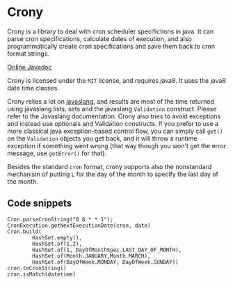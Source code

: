 # Crony

Crony is a library to deal with cron scheduler specifictions in java. It can parse cron specifications, calculate dates of execution, and also programmatically create cron specifications and save them back to cron format strings.

[Online Javadoc](http://emmanueltouzery.github.io/crony/apidocs/)

Crony is licensed under the `MIT` license, and requires java8. It uses the java8 date time classes.

Crony relies a lot on [javaslang](http://javaslang.io/), and results are most of the time returned using javaslang lists, sets and the javaslang `Validation` construct. Please refer to the Javaslang documentation. Crony also tries to avoid exceptions and instead use optionals and Validation constructs.
If you prefer to use a more classical java exception-based control flow, you can simply call `get()` on the `Validation` objects you get back, and it will throw a runtime exception if something went wrong (that way though you won't get the error message, use `getError()` for that).

Besides the standard `cron` format, crony supports also the nonstandard mechanism of putting `L` for the day of the month to specify the last day of the month.

## Code snippets

    Cron.parseCronString("0 8 * * 1");
    CronExecution.getNextExecutionDate(cron, date)
    Cron.build(
            HashSet.empty(),
            HashSet.of(1,2),
            HashSet.of(1, DayOfMonthSpec.LAST_DAY_OF_MONTH),
            HashSet.of(Month.JANUARY,Month.MARCH),
            HashSet.of(DayOfWeek.MONDAY, DayOfWeek.SUNDAY))
    cron.toCronString()
    cron.isMatch(datetime)
